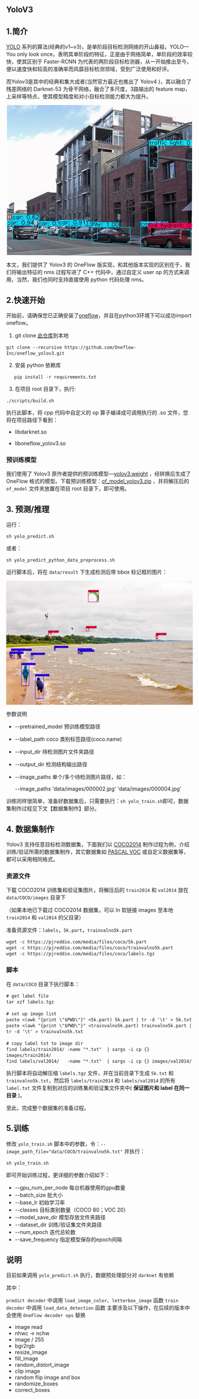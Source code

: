 ## YoloV3

## 1.简介

[YOLO](https://pjreddie.com/darknet/yolo/) 系列的算法(经典的v1~v3)，是单阶段目标检测网络的开山鼻祖，YOLO—You only look once，表明其单阶段的特征，正是由于网络简单，单阶段的效率较快，使其区别于 Faster-RCNN 为代表的两阶段目标检测器，从一开始推出至今，便以速度快和较高的准确率而风靡目标检测领域，受到广泛使用和好评。

而Yolov3是其中的经典和集大成者(当然官方最近也推出了 Yolov4 )，其以融合了残差网络的 Darknet-53 为骨干网络，融合了多尺度，3路输出的 feature map，上采样等特点，使其模型精度和对小目标检测能力都大为提升。



<div align="center">
    <img src="imgs/detected_000004.jpg" align='center'/>
</div>



本文，我们提供了 Yolov3 的 OneFlow 版实现，和其他版本实现的区别在于，我们将输出特征的 nms 过程写进了 C++ 代码中，通过自定义 user op 的方式来调用，当然，我们也同时支持直接使用 python 代码处理 nms。



## 2.快速开始

开始前，请确保您已正确安装了[oneflow](https://github.com/Oneflow-Inc/oneflow)，并且在python3环境下可以成功import oneflow。

1. git clone [此仓库](https://github.com/Oneflow-Inc/oneflow_yolov3)到本地

```
git clone --recursive https://github.com/Oneflow-Inc/oneflow_yolov3.git
```
2. 安装 python 依赖库

```
   pip install -r requirements.txt
```
3. 在项目 root 目录下，执行:

```
./scripts/build.sh
```
执行此脚本，将 cpp 代码中自定义的 op 算子编译成可调用执行的 .so 文件，您将在项目路径下看到：

- libdarknet.so

- liboneflow_yolov3.so



### 预训练模型

我们使用了 Yolov3 原作者提供的预训练模型—[yolov3.weight](https://pjreddie.com/media/files/yolov3.weights) ，经转换后生成了 OneFlow 格式的模型。下载预训练模型：[of_model_yolov3.zip](https://oneflow-public.oss-cn-beijing.aliyuncs.com/model_zoo/of_model_yolov3.zip)  ，并将解压后的 `of_model` 文件夹放置在项目 root 目录下，即可使用。



## 3. 预测/推理

运行：

```
sh yolo_predict.sh
```
或者：
```
sh yolo_predict_python_data_preprocess.sh
```

运行脚本后，将在 `data/result` 下生成检测后带 bbox 标记框的图片：

<div align="center">
    <img src="imgs/detected_kite.jpg" align='center'/>
</div>



参数说明
- --pretrained_model    预训练模型路径

- --label_path                  coco 类别标签路径(coco.name)

- --input_dir                    待检测图片文件夹路径

- --output_dir	             检测结构输出路径

- --image_paths             单个/多个待检测图片路径，如：

  --image_paths  'data/images/000002.jpg'  'data/images/000004.jpg'

训练同样很简单，准备好数据集后，只需要执行：`sh yolo_train.sh`即可，数据集制作过程见下文【数据集制作】部分。



## 4. 数据集制作

Yolov3 支持任意目标检测数据集，下面我们以 [COCO2014](http://cocodataset.org/#download) 制作过程为例，介绍训练/验证所需的数据集制作，其它数据集如 [PASCAL VOC](http://host.robots.ox.ac.uk/pascal/VOC/) 或自定义数据集等，都可以采用相同格式。

### 资源文件

下载 COCO2014 训练集和验证集图片，将解压后的 `train2014` 和 `val2014` 放在 `data/COCO/images` 目录下

（如果本地已下载过 COCO2014 数据集，可以 ln 软链接 images 至本地 `train2014` 和 `val2014` 的父目录）

准备资源文件：`labels`，`5k.part`，`trainvalno5k.part`

```
wget -c https://pjreddie.com/media/files/coco/5k.part
wget -c https://pjreddie.com/media/files/coco/trainvalno5k.part
wget -c https://pjreddie.com/media/files/coco/labels.tgz
```

### 脚本

在 `data/COCO` 目录下执行脚本：

```
# get label file
tar xzf labels.tgz

# set up image list
paste <(awk "{print \"$PWD\"}" <5k.part) 5k.part | tr -d '\t' > 5k.txt
paste <(awk "{print \"$PWD\"}" <trainvalno5k.part) trainvalno5k.part | tr -d '\t' > trainvalno5k.txt

# copy label txt to image dir
find labels/train2014/ -name "*.txt"  | xargs -i cp {} images/train2014/
find labels/val2014/   -name "*.txt"  | xargs -i cp {} images/val2014/
```

执行脚本将自动解压缩 `labels.tgz` 文件，并在当前目录下生成 `5k.txt` 和 `trainvalno5k.txt`，然后将 `labels/train2014` 和 `labels/val2014` 的所有 `label.txt` 文件复制到对应的训练集和验证集文件夹中( **保证图片和 label 在同一目录** )。

至此，完成整个数据集的准备过程。



## 5.训练

修改 `yolo_train.sh` 脚本中的参数，令：`--image_path_file="data/COCO/trainvalno5k.txt"` 并执行：

```
sh yolo_train.sh
```

即可开始训练过程，更详细的参数介绍如下：

- --gpu_num_per_node    每台机器使用的gpu数量
- --batch_size                     批大小
- --base_lr                           初始学习率
- --classes                           目标类别数量（COCO 80；VOC 20）
- --model_save_dir            模型存放文件夹路径
- --dataset_dir                    训练/验证集文件夹路径
- --num_epoch                   迭代总轮数
- --save_frequency            指定模型保存的epoch间隔


## 说明

目前如果调用 `yolo_predict.sh` 执行，数据预处理部分对 `darknet` 有依赖

其中：

`predict decoder` 中调用 `load_image_color`、`letterbox_image` 函数
`train decoder` 中调用 `load_data_detection` 函数
主要涉及以下操作，在后续的版本中会使用 `OneFlow decoder ops` 替换

- image read
- nhwc -> nchw
- image / 255
- bgr2rgb
- resize_image
- fill_image
- random_distort_image
- clip image
- random flip image and box
- randomize_boxes
- correct_boxes

